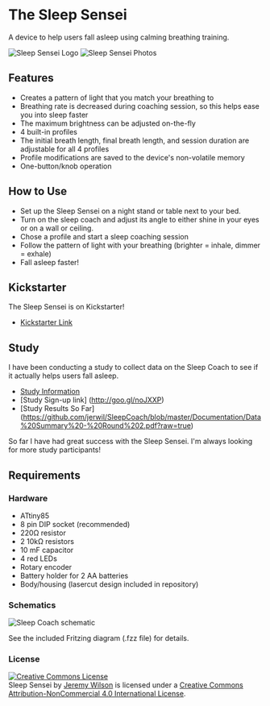 # The Sleep Sensei

A device to help users fall asleep using calming breathing training.

![](https://raw.githubusercontent.com/jerwil/SleepSensei/master/Documentation/Readme%20Media/Headband%20Red%20Logo.png "Sleep Sensei Logo")
![](https://raw.githubusercontent.com/jerwil/SleepSensei/master/Documentation/Readme%20Media/IMG_4892.jpg "Sleep Sensei Photos")

## Features

* Creates a pattern of light that you match your breathing to
* Breathing rate is decreased during coaching session, so this helps ease you into sleep faster
* The maximum brightness can be adjusted on-the-fly
* 4 built-in profiles
* The initial breath length, final breath length, and session duration are adjustable for all 4 profiles
* Profile modifications are saved to the device's non-volatile memory
* One-button/knob operation

## How to Use

* Set up the Sleep Sensei on a night stand or table next to your bed.
* Turn on the sleep coach and adjust its angle to either shine in your eyes or on a wall or ceiling.
* Chose a profile and start a sleep coaching session
* Follow the pattern of light with your breathing (brighter = inhale, dimmer = exhale)
* Fall asleep faster!


## Kickstarter

The Sleep Sensei is on Kickstarter!

* [Kickstarter Link](https://www.kickstarter.com/projects/1999114877/the-sleep-sensei)

## Study

I have been conducting a study to collect data on the Sleep Coach to see if it actually helps users fall asleep.

* [Study Information](http://i.imgur.com/wzw9Kvx.jpg)
* [Study Sign-up link] (http://goo.gl/noJXXP)
* [Study Results So Far] (https://github.com/jerwil/SleepCoach/blob/master/Documentation/Data%20Summary%20-%20Round%202.pdf?raw=true)

So far I have had great success with the Sleep Sensei. I'm always looking for more study participants!

## Requirements

### Hardware

* ATtiny85
* 8 pin DIP socket (recommended)
* 220Ω resistor
* 2 10kΩ resistors
* 10 mF capacitor
* 4 red LEDs
* Rotary encoder
* Battery holder for 2 AA batteries
* Body/housing (lasercut design included in repository)

### Schematics

![](https://raw.githubusercontent.com/jerwil/SleepSensei/master/Documentation/Readme%20Media/PCB%20Picture.jpg "Sleep Coach schematic")

See the included Fritzing diagram (.fzz file) for details.

### License

<a rel="license" href="http://creativecommons.org/licenses/by-nc/4.0/"><img alt="Creative Commons License" style="border-width:0" src="http://i.creativecommons.org/l/by-nc/4.0/88x31.png" /></a><br /><span xmlns:dct="http://purl.org/dc/terms/" property="dct:title">Sleep Sensei</span> by <a xmlns:cc="http://creativecommons.org/ns#" href="http://www.JeremyAdamWilson.com">Jeremy Wilson</a> is licensed under a <a rel="license" href="http://creativecommons.org/licenses/by-nc/4.0/">Creative Commons Attribution-NonCommercial 4.0 International License</a>.


